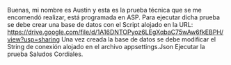 Buenas, mi nombre es Austin y esta es la prueba técnica que se me encomendó realizar, está programada en ASP.
Para ejecutar dicha prueba se debe crear una base de datos con el Script alojado en la URL: https://drive.google.com/file/d/1A16DNTOPyoz6LEgXqbaC75wAw6fkEBPH/view?usp=sharing
Una vez creada la base de datos se debe modificar el String de conexión alojado en el archivo appsettings.Json
Ejecutar la prueba
Saludos Cordiales.
